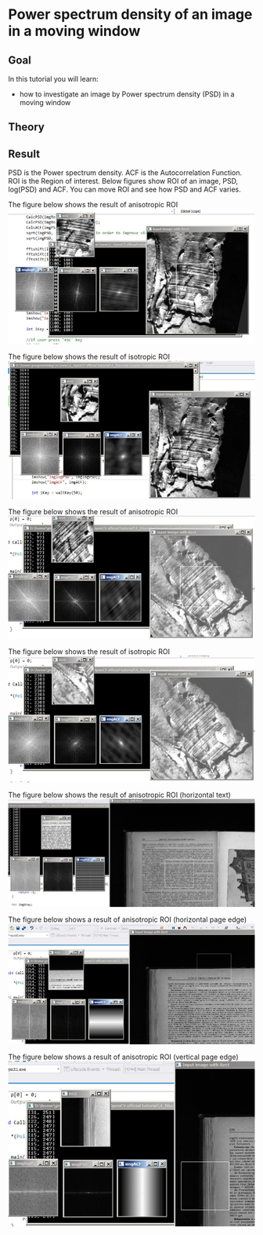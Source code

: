 Power spectrum density of an image in a moving window
==========================

Goal
----

In this tutorial you will learn:

-   how to investigate an image by Power spectrum density (PSD) in a moving window

Theory
------


Result
------
PSD is the Power spectrum density.
ACF is the Autocorrelation Function.
ROI is the Region of interest.
Below figures show ROI of an image, PSD, log(PSD) and ACF. You can move ROI and see how PSD and ACF varies.

The figure below shows the result of anisotropic ROI
![](/www/images/1.jpg)

The figure below shows the result of isotropic ROI
![](/www/images/2.jpg)

The figure below shows the result of anisotropic ROI
![](/www/images/3.jpg)

The figure below shows the result of isotropic ROI
![](/www/images/4.jpg)

The figure below shows the result of anisotropic ROI (horizontal text)
![](/www/images/5.jpg)

The figure below shows a result of anisotropic ROI (horizontal page edge)
![](/www/images/6.jpg)

The figure below shows a result of anisotropic ROI (vertical page edge)
![](/www/images/7.jpg)